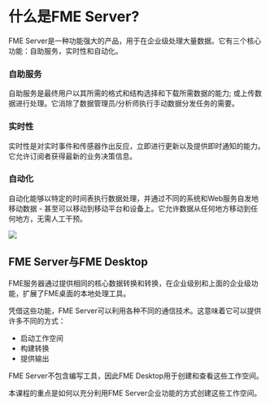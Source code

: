 # 什么是FME Server?

FME Server是一种功能强大的产品，用于在企业级处理大量数据。它有三个核心功能：自助服务，实时性和自动化。

### 自助服务 ###

自助服务是最终用户以其所需的格式和结构选择和下载所需数据的能力; 或上传数据进行处理。它消除了数据管理员/分析师执行手动数据分发任务的需要。


### 实时性 ###

实时性是对实时事件和传感器作出反应，立即进行更新以及提供即时通知的能力。它允许订阅者获得最新的业务决策信息。

### 自动化 ###

自动化能够以特定的时间表执行数据处理，并通过不同的系统和Web服务自发地移动数据 - 甚至可以移动到移动平台和设备上。它允许数据从任何地方移动到任何地方，无需人工干预。

![](./Images/Img1.001.NetworkGraphic.png)


## FME Server与FME Desktop ##

FME服务器通过提供相同的核心数据转换和转换，在企业级别和上面的企业级功能，扩展了FME桌面的本地处理工具。

凭借这些功能，FME Server可以利用各种不同的通信技术。这意味着它可以提供许多不同的方式：

- 启动工作空间
- 构建转换
- 提供输出

FME Server不包含编写工具，因此FME Desktop用于创建和查看这些工作空间。

本课程的重点是如何以充分利用FME Server企业功能的方式创建这些工作空间。
